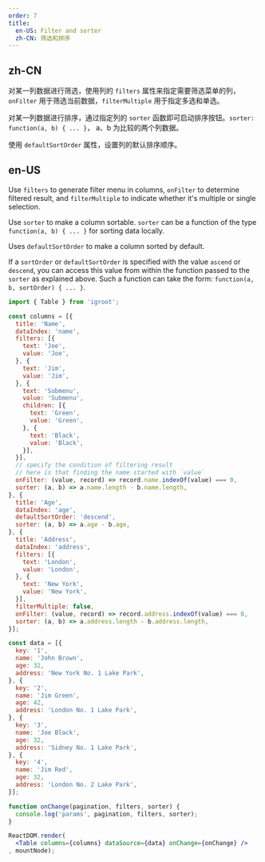 ```yaml
---
order: 7
title:
  en-US: Filter and sorter
  zh-CN: 筛选和排序
---
```


## zh-CN

对某一列数据进行筛选，使用列的 `filters` 属性来指定需要筛选菜单的列，`onFilter` 用于筛选当前数据，`filterMultiple` 用于指定多选和单选。

对某一列数据进行排序，通过指定列的 `sorter` 函数即可启动排序按钮。`sorter: function(a, b) { ... }`， a、b 为比较的两个列数据。

使用 `defaultSortOrder` 属性，设置列的默认排序顺序。

## en-US

Use `filters` to generate filter menu in columns, `onFilter` to determine filtered result, and `filterMultiple` to indicate whether it's multiple or single selection.

Use `sorter` to make a column sortable. `sorter` can be a function of the type `function(a, b) { ... }` for sorting data locally.

Uses `defaultSortOrder` to make a column sorted by default.

If a `sortOrder` or `defaultSortOrder` is specified with the value `ascend` or `descend`, you can access this value from within the function passed to the `sorter` as explained above. Such a function can take the form: `function(a, b, sortOrder) { ... }`.

````jsx
import { Table } from 'igroot';

const columns = [{
  title: 'Name',
  dataIndex: 'name',
  filters: [{
    text: 'Joe',
    value: 'Joe',
  }, {
    text: 'Jim',
    value: 'Jim',
  }, {
    text: 'Submenu',
    value: 'Submenu',
    children: [{
      text: 'Green',
      value: 'Green',
    }, {
      text: 'Black',
      value: 'Black',
    }],
  }],
  // specify the condition of filtering result
  // here is that finding the name started with `value`
  onFilter: (value, record) => record.name.indexOf(value) === 0,
  sorter: (a, b) => a.name.length - b.name.length,
}, {
  title: 'Age',
  dataIndex: 'age',
  defaultSortOrder: 'descend',
  sorter: (a, b) => a.age - b.age,
}, {
  title: 'Address',
  dataIndex: 'address',
  filters: [{
    text: 'London',
    value: 'London',
  }, {
    text: 'New York',
    value: 'New York',
  }],
  filterMultiple: false,
  onFilter: (value, record) => record.address.indexOf(value) === 0,
  sorter: (a, b) => a.address.length - b.address.length,
}];

const data = [{
  key: '1',
  name: 'John Brown',
  age: 32,
  address: 'New York No. 1 Lake Park',
}, {
  key: '2',
  name: 'Jim Green',
  age: 42,
  address: 'London No. 1 Lake Park',
}, {
  key: '3',
  name: 'Joe Black',
  age: 32,
  address: 'Sidney No. 1 Lake Park',
}, {
  key: '4',
  name: 'Jim Red',
  age: 32,
  address: 'London No. 2 Lake Park',
}];

function onChange(pagination, filters, sorter) {
  console.log('params', pagination, filters, sorter);
}

ReactDOM.render(
  <Table columns={columns} dataSource={data} onChange={onChange} />
, mountNode);
````
